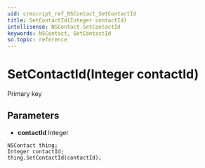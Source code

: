 ```yaml
---
uid: crmscript_ref_NSContact_SetContactId
title: SetContactId(Integer contactId)
intellisense: NSContact.SetContactId
keywords: NSContact, GetContactId
so.topic: reference
---
```


# SetContactId(Integer contactId)

Primary key

## Parameters

* **contactId** Integer

```crmscript
NSContact thing;
Integer contactId;
thing.SetContactId(contactId);
```

